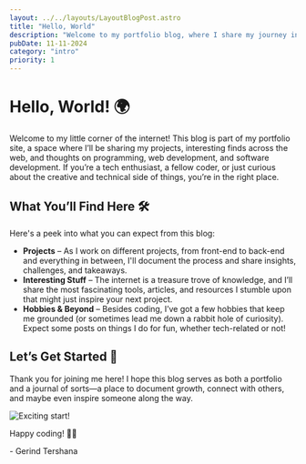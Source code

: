 ```yaml
---
layout: ../../layouts/LayoutBlogPost.astro
title: "Hello, World"
description: "Welcome to my portfolio blog, where I share my journey in programming, web development, and more."
pubDate: 11-11-2024
category: "intro"
priority: 1
---
```


# Hello, World! 🌍

Welcome to my little corner of the internet! This blog is part of my portfolio site, a space where I’ll be sharing my projects, interesting finds across the web, and thoughts on programming, web development, and software development. If you’re a tech enthusiast, a fellow coder, or just curious about the creative and technical side of things, you’re in the right place.

## What You’ll Find Here 🛠️

Here's a peek into what you can expect from this blog:

- **Projects** – As I work on different projects, from front-end to back-end and everything in between, I'll document the process and share insights, challenges, and takeaways.
- **Interesting Stuff** – The internet is a treasure trove of knowledge, and I’ll share the most fascinating tools, articles, and resources I stumble upon that might just inspire your next project.
- **Hobbies & Beyond** – Besides coding, I’ve got a few hobbies that keep me grounded (or sometimes lead me down a rabbit hole of curiosity). Expect some posts on things I do for fun, whether tech-related or not!

## Let’s Get Started 🚀

Thank you for joining me here! I hope this blog serves as both a portfolio and a journal of sorts—a place to document growth, connect with others, and maybe even inspire someone along the way.

![Exciting start!](https://swisscognitive.ch/wp-content/uploads/2019/10/giphy.gif)

Happy coding! 👨‍💻

\- Gerind Tershana
